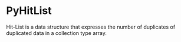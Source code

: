 # PyHitList
Hit-List is a data structure that expresses the number of duplicates of duplicated data in a collection type array.
